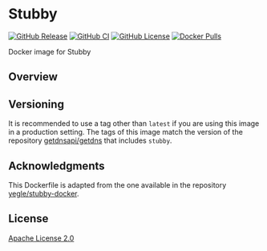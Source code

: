 # Stubby

[![GitHub Release](https://img.shields.io/github/release/tschaffter/getdns-stubby.svg?include_prereleases&color=94398d&labelColor=555555&logoColor=ffffff&style=for-the-badge&logo=github)](https://github.com/tschaffter/getdns-stubby/releases)
[![GitHub CI](https://img.shields.io/github/workflow/status/tschaffter/getdns-stubby/CI.svg?color=94398d&labelColor=555555&logoColor=ffffff&style=for-the-badge&logo=github)](https://github.com/tschaffter/getdns-stubby/actions)
[![GitHub License](https://img.shields.io/github/license/tschaffter/getdns-stubby.svg?color=94398d&labelColor=555555&logoColor=ffffff&style=for-the-badge&logo=github)](https://github.com/tschaffter/getdns-stubby/blob/develop/LICENSE)
[![Docker Pulls](https://img.shields.io/docker/pulls/tschaffter/getdns-stubby.svg?color=94398d&labelColor=555555&logoColor=ffffff&style=for-the-badge&label=pulls&logo=docker)](https://hub.docker.com/r/tschaffter/getdns-stubby)

Docker image for Stubby

## Overview

## Versioning

It is recommended to use a tag other than `latest` if you are using this image
in a production setting. The tags of this image match the version of the
repository [getdnsapi/getdns] that includes `stubby`.

## Acknowledgments

This Dockerfile is adapted from the one available in the repository
[yegle/stubby-docker].

## License

[Apache License 2.0]

<!-- Links -->

[yegle/stubby-docker]: https://github.com/yegle/stubby-docker
[Apache License 2.0]: https://github.com/tschaffter/stubby/blob/main/LICENSE
[getdnsapi/getdns]: https://github.com/getdnsapi/getdns
